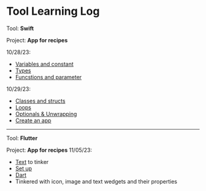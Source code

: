 # Tool Learning Log

Tool: **Swift**

Project: **App for recipes**

10/28/23:
* [Variables and constant](https://www.youtube.com/watch?v=xKf6iNilRYI&list=PL5PR3UyfTWvfacnfUsvNcxIiKIgidNRoW&index=2&ab_channel=iOSAcademy)
* [Types](https://www.youtube.com/watch?v=48v8FH46mQs&list=PL5PR3UyfTWvfacnfUsvNcxIiKIgidNRoW&index=3&ab_channel=iOSAcademy)
* [Funcstions and parameter](https://www.youtube.com/watch?v=fffG55Ei1Qc&list=PL5PR3UyfTWvfacnfUsvNcxIiKIgidNRoW&index=4&ab_channel=iOSAcademy)

10/29/23:
* [Classes and structs](https://www.youtube.com/watch?v=ys3dPSKssgk&list=PL5PR3UyfTWvfacnfUsvNcxIiKIgidNRoW&index=5&ab_channel=iOSAcademy)
* [Loops](https://www.youtube.com/watch?v=8Z0mImrIITA&list=PL5PR3UyfTWvfacnfUsvNcxIiKIgidNRoW&index=6&ab_channel=iOSAcademy)
* [Optionals & Unwrapping](https://www.youtube.com/watch?v=9K89xEuSiYA&list=PL5PR3UyfTWvfacnfUsvNcxIiKIgidNRoW&index=7&ab_channel=iOSAcademy)
* [Create an app](https://www.youtube.com/watch?v=HJDCXdhQaP0&ab_channel=CodeWithChris)

---

Tool: **Flutter**

Project: **App for recipes**
11/05/23:
* [Text](https://dartpad.dev/?) to tinker
* [Set up](https://www.youtube.com/watch?v=1ukSR1GRtMU&list=PL4cUxeGkcC9jLYyp2Aoh6hcWuxFDX6PBJ&ab_channel=NetNinja)
* [Dart](https://www.youtube.com/watch?v=FLQ-Vhw1NYQ&list=PL4cUxeGkcC9jLYyp2Aoh6hcWuxFDX6PBJ&index=3&ab_channel=NetNinja)
* Tinkered with icon, image and text wedgets and their properties


<!--
* Links you used today (websites, videos, etc)
* Things you tried, progress you made, etc
* Challenges, a-ha moments, etc
* Questions you still have
* What you're going to try next
-->

